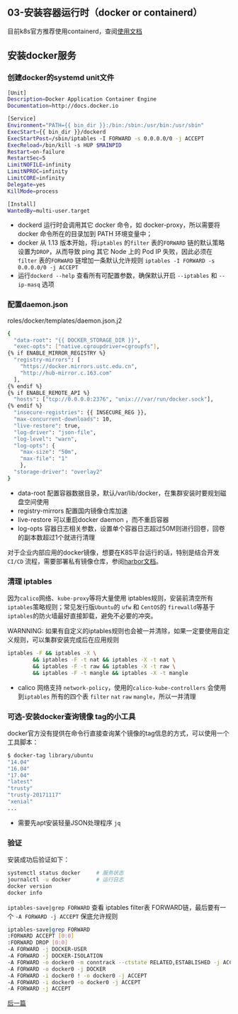 ## 03-安装容器运行时（docker or containerd）

目前k8s官方推荐使用containerd，查阅[使用文档](containerd.md)

## 安装docker服务

### 创建docker的systemd unit文件

``` bash
[Unit]
Description=Docker Application Container Engine
Documentation=http://docs.docker.io

[Service]
Environment="PATH={{ bin_dir }}:/bin:/sbin:/usr/bin:/usr/sbin"
ExecStart={{ bin_dir }}/dockerd
ExecStartPost=/sbin/iptables -I FORWARD -s 0.0.0.0/0 -j ACCEPT
ExecReload=/bin/kill -s HUP $MAINPID
Restart=on-failure
RestartSec=5
LimitNOFILE=infinity
LimitNPROC=infinity
LimitCORE=infinity
Delegate=yes
KillMode=process

[Install]
WantedBy=multi-user.target
```
+ dockerd 运行时会调用其它 docker 命令，如 docker-proxy，所以需要将 docker 命令所在的目录加到 PATH 环境变量中；
+ docker 从 1.13 版本开始，将`iptables` 的`filter` 表的`FORWARD` 链的默认策略设置为`DROP`，从而导致 ping 其它 Node 上的 Pod IP 失败，因此必须在 `filter` 表的`FORWARD` 链增加一条默认允许规则 `iptables -I FORWARD -s 0.0.0.0/0 -j ACCEPT`
+ 运行`dockerd --help` 查看所有可配置参数，确保默认开启 `--iptables` 和 `--ip-masq` 选项

### 配置daemon.json

roles/docker/templates/daemon.json.j2

``` bash
{
  "data-root": "{{ DOCKER_STORAGE_DIR }}",
  "exec-opts": ["native.cgroupdriver=cgroupfs"],
{% if ENABLE_MIRROR_REGISTRY %}
  "registry-mirrors": [
    "https://docker.mirrors.ustc.edu.cn",
    "http://hub-mirror.c.163.com"
  ],
{% endif %}
{% if ENABLE_REMOTE_API %}
  "hosts": ["tcp://0.0.0.0:2376", "unix:///var/run/docker.sock"],
{% endif %}
  "insecure-registries": {{ INSECURE_REG }},
  "max-concurrent-downloads": 10,
  "live-restore": true,
  "log-driver": "json-file",
  "log-level": "warn",
  "log-opts": {
    "max-size": "50m",
    "max-file": "1"
    },
  "storage-driver": "overlay2"
}
```
- data-root 配置容器数据目录，默认/var/lib/docker，在集群安装时要规划磁盘空间使用
- registry-mirrors 配置国内镜像仓库加速
- live-restore 可以重启docker daemon ，而不重启容器
- log-opts 容器日志相关参数，设置单个容器日志超过50M则进行回卷，回卷的副本数超过1个就进行清理

对于企业内部应用的docker镜像，想要在K8S平台运行的话，特别是结合开发`CI/CD` 流程，需要部署私有镜像仓库，参阅[harbor文档](../guide/harbor.md)。

### 清理 iptables

因为`calico`网络、`kube-proxy`等将大量使用 iptables规则，安装前清空所有`iptables`策略规则；常见发行版`Ubuntu`的 `ufw` 和 `CentOS`的 `firewalld`等基于`iptables`的防火墙最好直接卸载，避免不必要的冲突。

WARNNING: 如果有自定义的iptables规则也会被一并清除，如果一定要使用自定义规则，可以集群安装完成后在应用规则

``` bash
iptables -F && iptables -X \
        && iptables -F -t nat && iptables -X -t nat \
        && iptables -F -t raw && iptables -X -t raw \
        && iptables -F -t mangle && iptables -X -t mangle
```
+ calico 网络支持 `network-policy`，使用的`calico-kube-controllers` 会使用到`iptables` 所有的四个表 `filter` `nat` `raw` `mangle`，所以一并清理

### 可选-安装docker查询镜像 tag的小工具

docker官方没有提供在命令行直接查询某个镜像的tag信息的方式，可以使用一个工具脚本：

``` bash
$ docker-tag library/ubuntu
"14.04"
"16.04"
"17.04"
"latest"
"trusty"
"trusty-20171117"
"xenial"
...
```
+ 需要先apt安装轻量JSON处理程序 `jq`

### 验证

安装成功后验证如下：

``` bash
systemctl status docker 	# 服务状态
journalctl -u docker 		# 运行日志
docker version
docker info
```
`iptables-save|grep FORWARD` 查看 iptables filter表 FORWARD链，最后要有一个 `-A FORWARD -j ACCEPT` 保底允许规则

``` bash
iptables-save|grep FORWARD
:FORWARD ACCEPT [0:0]
:FORWARD DROP [0:0]
-A FORWARD -j DOCKER-USER
-A FORWARD -j DOCKER-ISOLATION
-A FORWARD -o docker0 -m conntrack --ctstate RELATED,ESTABLISHED -j ACCEPT
-A FORWARD -o docker0 -j DOCKER
-A FORWARD -i docker0 ! -o docker0 -j ACCEPT
-A FORWARD -i docker0 -o docker0 -j ACCEPT
-A FORWARD -j ACCEPT
```

[后一篇](04-install_kube_master.md)
